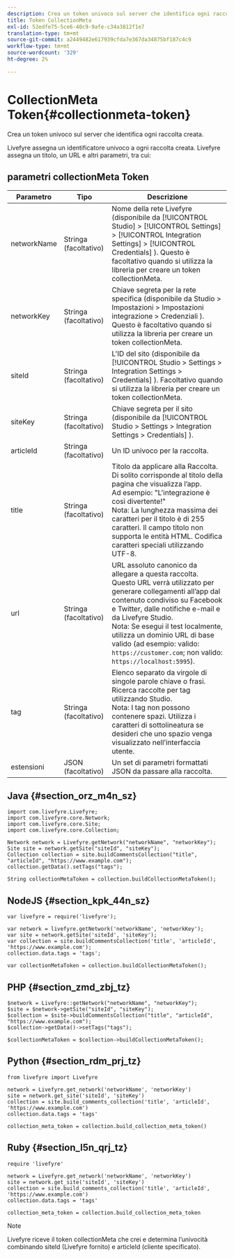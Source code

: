 ```yaml
---
description: Crea un token univoco sul server che identifica ogni raccolta creata.
title: Token CollectionMeta
exl-id: 52edfe75-5ce6-40c9-9afe-c34a3812f1e7
translation-type: tm+mt
source-git-commit: a2449482e617939cfda7e367da34875bf187c4c9
workflow-type: tm+mt
source-wordcount: '329'
ht-degree: 2%

---
```


# CollectionMeta Token{#collectionmeta-token}

Crea un token univoco sul server che identifica ogni raccolta creata.

Livefyre assegna un identificatore univoco a ogni raccolta creata. Livefyre assegna un titolo, un URL e altri parametri, tra cui:

## parametri collectionMeta Token

| Parametro | Tipo | Descrizione |
|--- |--- |--- |
| networkName | Stringa (facoltativo) | Nome della rete Livefyre (disponibile da [!UICONTROL Studio] > [!UICONTROL Settings] > [!UICONTROL Integration Settings] > [!UICONTROL Credentials] ). Questo è facoltativo quando si utilizza la libreria per creare un token collectionMeta. |
| networkKey | Stringa (facoltativo) | Chiave segreta per la rete specifica (disponibile da Studio > Impostazioni > Impostazioni integrazione > Credenziali ). Questo è facoltativo quando si utilizza la libreria per creare un token collectionMeta. |
| siteId | Stringa (facoltativo) | L&#39;ID del sito (disponibile da [!UICONTROL Studio > Settings > Integration Settings > Credentials] ). Facoltativo quando si utilizza la libreria per creare un token collectionMeta. |
| siteKey | Stringa (facoltativo) | Chiave segreta per il sito (disponibile da [!UICONTROL Studio > Settings > Integration Settings > Credentials] ). |
| articleId | Stringa (facoltativo) | Un ID univoco per la raccolta. |
| title | Stringa (facoltativo) | Titolo da applicare alla Raccolta. Di solito corrisponde al titolo della pagina che visualizza l’app. <br>Ad esempio: &quot;L&#39;integrazione è così divertente!&quot; <br>Nota: La lunghezza massima dei caratteri per il titolo è di 255 caratteri. Il campo titolo non supporta le entità HTML. Codifica caratteri speciali utilizzando UTF-8. |
| url | Stringa (facoltativo) | URL assoluto canonico da allegare a questa raccolta. Questo URL verrà utilizzato per generare collegamenti all’app dal contenuto condiviso su Facebook e Twitter, dalle notifiche e-mail e da Livefyre Studio. <br>Nota: Se esegui il test localmente, utilizza un dominio URL di base valido (ad esempio: valido:  `https://customer.com`; non valido:  `https://localhost:5995`). |
| tag | Stringa (facoltativo) | Elenco separato da virgole di singole parole chiave o frasi. Ricerca raccolte per tag utilizzando Studio.  </br>Nota: I tag non possono contenere spazi. Utilizza i caratteri di sottolineatura se desideri che uno spazio venga visualizzato nell’interfaccia utente. |
| estensioni | JSON (facoltativo) | Un set di parametri formattati JSON da passare alla raccolta. |

## Java {#section_orz_m4n_sz}

```
import com.livefyre.Livefyre; 
import com.livefyre.core.Network; 
import com.livefyre.core.Site; 
import com.livefyre.core.Collection; 
  
Network network = Livefyre.getNetwork("networkName", "networkKey"); 
Site site = network.getSite("siteId", "siteKey"); 
Collection collection = site.buildCommentsCollection("title", "articleId", "https://www.example.com"); 
collection.getData().setTags("tags"); 
  
String collectionMetaToken = collection.buildCollectionMetaToken();
```

## NodeJS {#section_kpk_44n_sz}

```
var livefyre = require('livefyre'); 
  
var network = livefyre.getNetwork('networkName', 'networkKey'); 
var site = network.getSite('siteId', 'siteKey'); 
var collection = site.buildCommentsCollection('title', 'articleId', 'https://www.example.com'); 
collection.data.tags = 'tags'; 
  
var collectionMetaToken = collection.buildCollectionMetaToken(); 
```

## PHP {#section_zmd_zbj_tz}

```
$network = Livefyre::getNetwork("networkName", "networkKey"); 
$site = $network->getSite("siteId", "siteKey"); 
$collection = $site->buildCommentsCollection("title", "articleId", "https://www.example.com"); 
$collection->getData()->setTags("tags"); 
  
$collectionMetaToken = $collection->buildCollectionMetaToken();
```

## Python {#section_rdm_prj_tz}

```
from livefyre import Livefyre 
  
network = Livefyre.get_network('networkName', 'networkKey') 
site = network.get_site('siteId', 'siteKey') 
collection = site.build_comments_collection('title', 'articleId', 'https://www.example.com') 
collection.data.tags = 'tags' 
  
collection_meta_token = collection.build_collection_meta_token()
```

## Ruby {#section_l5n_qrj_tz}

```
require 'livefyre' 
  
network = Livefyre.get_network('networkName', 'networkKey') 
site = network.get_site('siteId', 'siteKey') 
collection = site.build_comments_collection('title', 'articleId', 'https://www.example.com') 
collection.data.tags = 'tags' 
  
collection_meta_token = collection.build_collection_meta_token 
```

>[!NOTE]
>
>Livefyre riceve il token collectionMeta che crei e determina l’univocità combinando siteId (Livefyre fornito) e articleId (cliente specificato).
